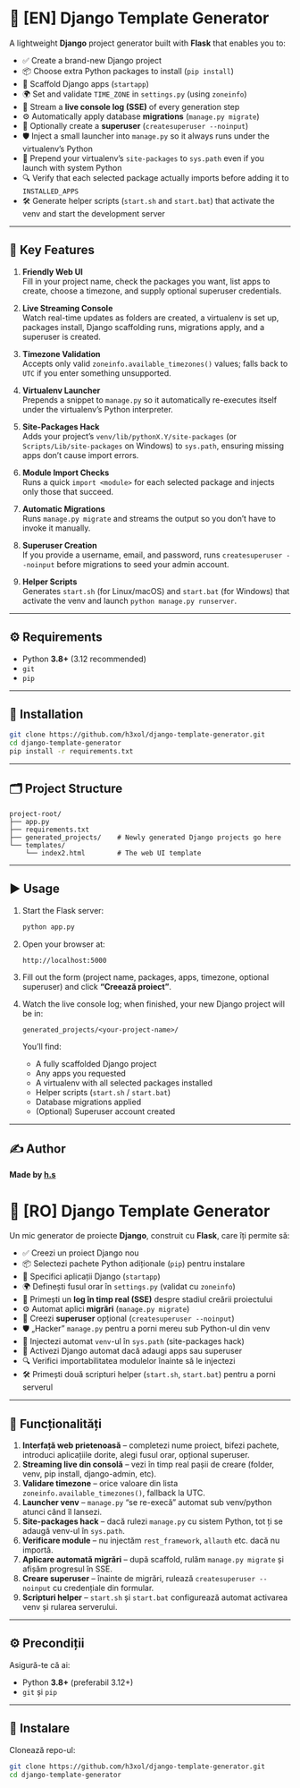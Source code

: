 # 🚀 [EN] Django Template Generator

A lightweight **Django** project generator built with **Flask** that enables you to:

- ✅ Create a brand-new Django project  
- 📦 Choose extra Python packages to install (`pip install`)  
- 🧩 Scaffold Django apps (`startapp`)  
- 🌍 Set and validate `TIME_ZONE` in `settings.py` (using `zoneinfo`)  
- 🔄 Stream a **live console log (SSE)** of every generation step  
- ⚙️ Automatically apply database **migrations** (`manage.py migrate`)  
- 🚀 Optionally create a **superuser** (`createsuperuser --noinput`)  
- 🛡️ Inject a small launcher into `manage.py` so it always runs under the virtualenv’s Python  
- 📌 Prepend your virtualenv’s `site-packages` to `sys.path` even if you launch with system Python  
- 🔍 Verify that each selected package actually imports before adding it to `INSTALLED_APPS`  
- 🛠️ Generate helper scripts (`start.sh` and `start.bat`) that activate the venv and start the development server  

---

## 🧠 Key Features

1. **Friendly Web UI**  
   Fill in your project name, check the packages you want, list apps to create, choose a timezone, and supply optional superuser credentials.

2. **Live Streaming Console**  
   Watch real-time updates as folders are created, a virtualenv is set up, packages install, Django scaffolding runs, migrations apply, and a superuser is created.

3. **Timezone Validation**  
   Accepts only valid `zoneinfo.available_timezones()` values; falls back to `UTC` if you enter something unsupported.

4. **Virtualenv Launcher**  
   Prepends a snippet to `manage.py` so it automatically re-executes itself under the virtualenv’s Python interpreter.

5. **Site-Packages Hack**  
   Adds your project’s `venv/lib/pythonX.Y/site-packages` (or `Scripts/Lib/site-packages` on Windows) to `sys.path`, ensuring missing apps don’t cause import errors.

6. **Module Import Checks**  
   Runs a quick `import <module>` for each selected package and injects only those that succeed.

7. **Automatic Migrations**  
   Runs `manage.py migrate` and streams the output so you don’t have to invoke it manually.

8. **Superuser Creation**  
   If you provide a username, email, and password, runs `createsuperuser --noinput` before migrations to seed your admin account.

9. **Helper Scripts**  
   Generates `start.sh` (for Linux/macOS) and `start.bat` (for Windows) that activate the venv and launch `python manage.py runserver`.

---

## ⚙️ Requirements

- Python **3.8+** (3.12 recommended)  
- `git`  
- `pip`

---

## 💾 Installation

```bash
git clone https://github.com/h3xol/django-template-generator.git
cd django-template-generator
pip install -r requirements.txt
````

---

## 🗂️ Project Structure

```
project-root/
├── app.py
├── requirements.txt
├── generated_projects/    # Newly generated Django projects go here
└── templates/
    └── index2.html        # The web UI template
```

---

## ▶️ Usage

1. Start the Flask server:

   ```bash
   python app.py
   ```

2. Open your browser at:

   ```
   http://localhost:5000
   ```

3. Fill out the form (project name, packages, apps, timezone, optional superuser) and click **“Creează proiect”**.

4. Watch the live console log; when finished, your new Django project will be in:

   ```
   generated_projects/<your-project-name>/
   ```

   You’ll find:

   * A fully scaffolded Django project
   * Any apps you requested
   * A virtualenv with all selected packages installed
   * Helper scripts (`start.sh` / `start.bat`)
   * Database migrations applied
   * (Optional) Superuser account created

---

## ✍️ Author

**Made by [h.s](https://github.com/h3xol)**

# 🚀 [RO] Django Template Generator

Un mic generator de proiecte **Django**, construit cu **Flask**, care îți permite să:

* ✅ Creezi un proiect Django nou  
* 📦 Selectezi pachete Python adiționale (`pip`) pentru instalare  
* 🧩 Specifici aplicații Django (`startapp`)  
* 🌍 Definești fusul orar în `settings.py` (validat cu `zoneinfo`)  
* 🔄 Primești un **log în timp real (SSE)** despre stadiul creării proiectului  
* ⚙️ Automat aplici **migrări** (`manage.py migrate`)  
* 🚀 Creezi **superuser** opțional (`createsuperuser --noinput`)  
* 🛡️ „Hacker” `manage.py` pentru a porni mereu sub Python-ul din venv  
* 📌 Injectezi automat `venv`-ul în `sys.path` (site-packages hack)  
* 🔄 Activezi Django automat dacă adaugi apps sau superuser  
* 🔍 Verifici importabilitatea modulelor înainte să le injectezi  
* 🛠️ Primești două scripturi helper (`start.sh`, `start.bat`) pentru a porni serverul  

---

## 🧠 Funcționalități

1. **Interfață web prietenoasă** – completezi nume proiect, bifezi pachete, introduci aplicațiile dorite, alegi fusul orar, opțional superuser.  
2. **Streaming live din consolă** – vezi în timp real pașii de creare (folder, venv, pip install, django-admin, etc).  
3. **Validare timezone** – orice valoare din lista `zoneinfo.available_timezones()`, fallback la UTC.  
4. **Launcher venv** – `manage.py` “se re-execă” automat sub venv/python atunci când îl lansezi.  
5. **Site-packages hack** – dacă rulezi `manage.py` cu sistem Python, tot ți se adaugă venv-ul în `sys.path`.  
6. **Verificare module** – nu injectăm `rest_framework`, `allauth` etc. dacă nu importă.  
7. **Aplicare automată migrări** – după scaffold, rulăm `manage.py migrate` și afișăm progresul în SSE.  
8. **Creare superuser** – înainte de migrări, rulează `createsuperuser --noinput` cu credențiale din formular.  
9. **Scripturi helper** – `start.sh` și `start.bat` configurează automat activarea venv și rularea serverului.  

---

## ⚙️ Precondiții

Asigură-te că ai:

* Python **3.8+** (preferabil 3.12+)  
* `git` și `pip`  

---

## 💾 Instalare

Clonează repo-ul:

```bash
git clone https://github.com/h3xol/django-template-generator.git
cd django-template-generator

